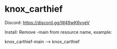 # knox_carthief


Discord:
https://discord.gg/W49wK6vveV


Install:
Remove -main from resource name, example:

knox_carthief-main --> knox_carthief
